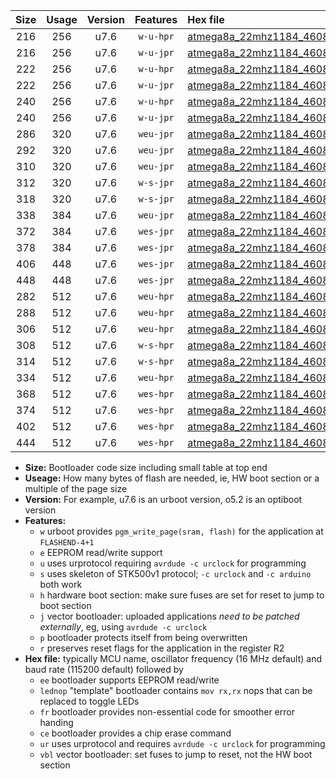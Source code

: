|Size|Usage|Version|Features|Hex file|
|:-:|:-:|:-:|:-:|:--|
|216|256|u7.6|`w-u-hpr`|[atmega8a_22mhz1184_460800bps_ur.hex](https://raw.githubusercontent.com/stefanrueger/urboot/main/bootloaders/atmega8a/fcpu_22mhz1184/460800_bps/atmega8a_22mhz1184_460800bps_ur.hex)|
|216|256|u7.6|`w-u-jpr`|[atmega8a_22mhz1184_460800bps_ur_vbl.hex](https://raw.githubusercontent.com/stefanrueger/urboot/main/bootloaders/atmega8a/fcpu_22mhz1184/460800_bps/atmega8a_22mhz1184_460800bps_ur_vbl.hex)|
|222|256|u7.6|`w-u-hpr`|[atmega8a_22mhz1184_460800bps_lednop_ur.hex](https://raw.githubusercontent.com/stefanrueger/urboot/main/bootloaders/atmega8a/fcpu_22mhz1184/460800_bps/atmega8a_22mhz1184_460800bps_lednop_ur.hex)|
|222|256|u7.6|`w-u-jpr`|[atmega8a_22mhz1184_460800bps_lednop_ur_vbl.hex](https://raw.githubusercontent.com/stefanrueger/urboot/main/bootloaders/atmega8a/fcpu_22mhz1184/460800_bps/atmega8a_22mhz1184_460800bps_lednop_ur_vbl.hex)|
|240|256|u7.6|`w-u-hpr`|[atmega8a_22mhz1184_460800bps_lednop_fr_ur.hex](https://raw.githubusercontent.com/stefanrueger/urboot/main/bootloaders/atmega8a/fcpu_22mhz1184/460800_bps/atmega8a_22mhz1184_460800bps_lednop_fr_ur.hex)|
|240|256|u7.6|`w-u-jpr`|[atmega8a_22mhz1184_460800bps_lednop_fr_ur_vbl.hex](https://raw.githubusercontent.com/stefanrueger/urboot/main/bootloaders/atmega8a/fcpu_22mhz1184/460800_bps/atmega8a_22mhz1184_460800bps_lednop_fr_ur_vbl.hex)|
|286|320|u7.6|`weu-jpr`|[atmega8a_22mhz1184_460800bps_ee_ur_vbl.hex](https://raw.githubusercontent.com/stefanrueger/urboot/main/bootloaders/atmega8a/fcpu_22mhz1184/460800_bps/atmega8a_22mhz1184_460800bps_ee_ur_vbl.hex)|
|292|320|u7.6|`weu-jpr`|[atmega8a_22mhz1184_460800bps_ee_lednop_ur_vbl.hex](https://raw.githubusercontent.com/stefanrueger/urboot/main/bootloaders/atmega8a/fcpu_22mhz1184/460800_bps/atmega8a_22mhz1184_460800bps_ee_lednop_ur_vbl.hex)|
|310|320|u7.6|`weu-jpr`|[atmega8a_22mhz1184_460800bps_ee_lednop_fr_ur_vbl.hex](https://raw.githubusercontent.com/stefanrueger/urboot/main/bootloaders/atmega8a/fcpu_22mhz1184/460800_bps/atmega8a_22mhz1184_460800bps_ee_lednop_fr_ur_vbl.hex)|
|312|320|u7.6|`w-s-jpr`|[atmega8a_22mhz1184_460800bps_vbl.hex](https://raw.githubusercontent.com/stefanrueger/urboot/main/bootloaders/atmega8a/fcpu_22mhz1184/460800_bps/atmega8a_22mhz1184_460800bps_vbl.hex)|
|318|320|u7.6|`w-s-jpr`|[atmega8a_22mhz1184_460800bps_lednop_vbl.hex](https://raw.githubusercontent.com/stefanrueger/urboot/main/bootloaders/atmega8a/fcpu_22mhz1184/460800_bps/atmega8a_22mhz1184_460800bps_lednop_vbl.hex)|
|338|384|u7.6|`weu-jpr`|[atmega8a_22mhz1184_460800bps_ee_lednop_fr_ce_ur_vbl.hex](https://raw.githubusercontent.com/stefanrueger/urboot/main/bootloaders/atmega8a/fcpu_22mhz1184/460800_bps/atmega8a_22mhz1184_460800bps_ee_lednop_fr_ce_ur_vbl.hex)|
|372|384|u7.6|`wes-jpr`|[atmega8a_22mhz1184_460800bps_ee_vbl.hex](https://raw.githubusercontent.com/stefanrueger/urboot/main/bootloaders/atmega8a/fcpu_22mhz1184/460800_bps/atmega8a_22mhz1184_460800bps_ee_vbl.hex)|
|378|384|u7.6|`wes-jpr`|[atmega8a_22mhz1184_460800bps_ee_lednop_vbl.hex](https://raw.githubusercontent.com/stefanrueger/urboot/main/bootloaders/atmega8a/fcpu_22mhz1184/460800_bps/atmega8a_22mhz1184_460800bps_ee_lednop_vbl.hex)|
|406|448|u7.6|`wes-jpr`|[atmega8a_22mhz1184_460800bps_ee_lednop_fr_vbl.hex](https://raw.githubusercontent.com/stefanrueger/urboot/main/bootloaders/atmega8a/fcpu_22mhz1184/460800_bps/atmega8a_22mhz1184_460800bps_ee_lednop_fr_vbl.hex)|
|448|448|u7.6|`wes-jpr`|[atmega8a_22mhz1184_460800bps_ee_lednop_fr_ce_vbl.hex](https://raw.githubusercontent.com/stefanrueger/urboot/main/bootloaders/atmega8a/fcpu_22mhz1184/460800_bps/atmega8a_22mhz1184_460800bps_ee_lednop_fr_ce_vbl.hex)|
|282|512|u7.6|`weu-hpr`|[atmega8a_22mhz1184_460800bps_ee_ur.hex](https://raw.githubusercontent.com/stefanrueger/urboot/main/bootloaders/atmega8a/fcpu_22mhz1184/460800_bps/atmega8a_22mhz1184_460800bps_ee_ur.hex)|
|288|512|u7.6|`weu-hpr`|[atmega8a_22mhz1184_460800bps_ee_lednop_ur.hex](https://raw.githubusercontent.com/stefanrueger/urboot/main/bootloaders/atmega8a/fcpu_22mhz1184/460800_bps/atmega8a_22mhz1184_460800bps_ee_lednop_ur.hex)|
|306|512|u7.6|`weu-hpr`|[atmega8a_22mhz1184_460800bps_ee_lednop_fr_ur.hex](https://raw.githubusercontent.com/stefanrueger/urboot/main/bootloaders/atmega8a/fcpu_22mhz1184/460800_bps/atmega8a_22mhz1184_460800bps_ee_lednop_fr_ur.hex)|
|308|512|u7.6|`w-s-hpr`|[atmega8a_22mhz1184_460800bps.hex](https://raw.githubusercontent.com/stefanrueger/urboot/main/bootloaders/atmega8a/fcpu_22mhz1184/460800_bps/atmega8a_22mhz1184_460800bps.hex)|
|314|512|u7.6|`w-s-hpr`|[atmega8a_22mhz1184_460800bps_lednop.hex](https://raw.githubusercontent.com/stefanrueger/urboot/main/bootloaders/atmega8a/fcpu_22mhz1184/460800_bps/atmega8a_22mhz1184_460800bps_lednop.hex)|
|334|512|u7.6|`weu-hpr`|[atmega8a_22mhz1184_460800bps_ee_lednop_fr_ce_ur.hex](https://raw.githubusercontent.com/stefanrueger/urboot/main/bootloaders/atmega8a/fcpu_22mhz1184/460800_bps/atmega8a_22mhz1184_460800bps_ee_lednop_fr_ce_ur.hex)|
|368|512|u7.6|`wes-hpr`|[atmega8a_22mhz1184_460800bps_ee.hex](https://raw.githubusercontent.com/stefanrueger/urboot/main/bootloaders/atmega8a/fcpu_22mhz1184/460800_bps/atmega8a_22mhz1184_460800bps_ee.hex)|
|374|512|u7.6|`wes-hpr`|[atmega8a_22mhz1184_460800bps_ee_lednop.hex](https://raw.githubusercontent.com/stefanrueger/urboot/main/bootloaders/atmega8a/fcpu_22mhz1184/460800_bps/atmega8a_22mhz1184_460800bps_ee_lednop.hex)|
|402|512|u7.6|`wes-hpr`|[atmega8a_22mhz1184_460800bps_ee_lednop_fr.hex](https://raw.githubusercontent.com/stefanrueger/urboot/main/bootloaders/atmega8a/fcpu_22mhz1184/460800_bps/atmega8a_22mhz1184_460800bps_ee_lednop_fr.hex)|
|444|512|u7.6|`wes-hpr`|[atmega8a_22mhz1184_460800bps_ee_lednop_fr_ce.hex](https://raw.githubusercontent.com/stefanrueger/urboot/main/bootloaders/atmega8a/fcpu_22mhz1184/460800_bps/atmega8a_22mhz1184_460800bps_ee_lednop_fr_ce.hex)|

- **Size:** Bootloader code size including small table at top end
- **Useage:** How many bytes of flash are needed, ie, HW boot section or a multiple of the page size
- **Version:** For example, u7.6 is an urboot version, o5.2 is an optiboot version
- **Features:**
  + `w` urboot provides `pgm_write_page(sram, flash)` for the application at `FLASHEND-4+1`
  + `e` EEPROM read/write support
  + `u` uses urprotocol requiring `avrdude -c urclock` for programming
  + `s` uses skeleton of STK500v1 protocol; `-c urclock` and `-c arduino` both work
  + `h` hardware boot section: make sure fuses are set for reset to jump to boot section
  + `j` vector bootloader: uploaded applications *need to be patched externally*, eg, using `avrdude -c urclock`
  + `p` bootloader protects itself from being overwritten
  + `r` preserves reset flags for the application in the register R2
- **Hex file:** typically MCU name, oscillator frequency (16 MHz default) and baud rate (115200 default) followed by
  + `ee` bootloader supports EEPROM read/write
  + `lednop` "template" bootloader contains `mov rx,rx` nops that can be replaced to toggle LEDs
  + `fr` bootloader provides non-essential code for smoother error handing
  + `ce` bootloader provides a chip erase command
  + `ur` uses urprotocol and requires `avrdude -c urclock` for programming
  + `vbl` vector bootloader: set fuses to jump to reset, not the HW boot section
